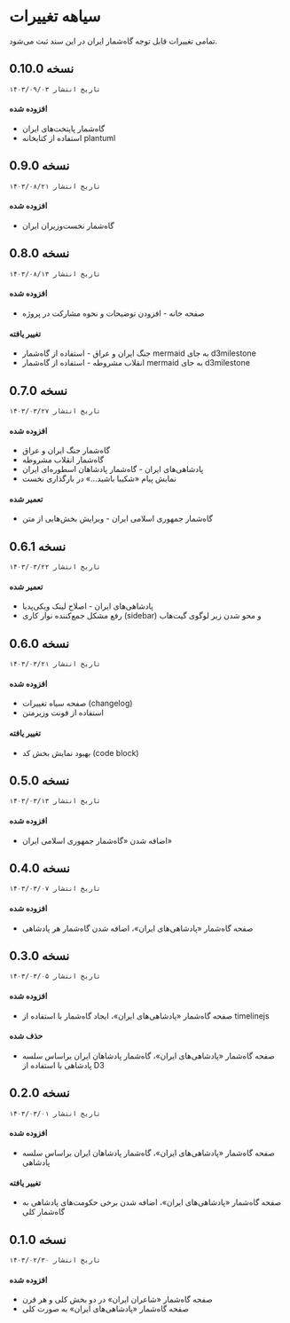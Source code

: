 # سیاهه تغییرات
تمامی تغییرات قابل توجه گاه‌شمار ایران در این سند ثبت می‌شود.

## نسخه 0.10.0
`تاریخ انتشار ۱۴۰۳/۰۹/۰۳`

#### افزوده شده
- گاه‌شمار پایتخت‌های ایران
- استفاده از کتابخانه plantuml

## نسخه 0.9.0
`تاریخ انتشار ۱۴۰۳/۰۸/۲۱`

#### افزوده شده
- گاه‌شمار نخست‌وزیران ایران

## نسخه 0.8.0
`تاریخ انتشار ۱۴۰۳/۰۸/۱۳`

#### افزوده شده
- صفحه خانه - افزودن توضیحات و نحوه مشارکت در پروژه

#### تغییر یافته
- جنگ ایران و عراق - استفاده از گاه‌شمار mermaid به جای d3milestone
- انقلاب مشروطه - استفاده از گاه‌شمار mermaid به جای d3milestone

## نسخه 0.7.0
`تاریخ انتشار ۱۴۰۳/۰۳/۲۷`

#### افزوده شده
* گاه‌شمار جنگ ایران و عراق
* گاه‌شمار انقلاب مشروطه
* پادشاهی‌های ایران - گاه‌شمار پادشاهان اسطوره‌ای ایران
* نمایش پیام «شکیبا باشید…» در بارگذاری نخست

#### تعمیر شده
* گاه‌شمار جمهوری اسلامی ایران - ویرایش بخش‌هایی از متن

## نسخه 0.6.1
`تاریخ انتشار ۱۴۰۳/۰۳/۲۲`

#### تعمیر شده
* پادشاهی‌های ایران - اصلاح لینک ویکی‌پدیا
* رفع مشکل جمع‌کننده نوار کاری (sidebar) و محو شدن زیر لوگوی گیت‌هاب

## نسخه 0.6.0
`تاریخ انتشار ۱۴۰۳/۰۳/۲۱`

#### افزوده شده
* صفحه سیاه تغییرات (changelog)
* استفاده از فونت وزیرمتن

#### تغییر یافته
* بهبود نمایش بخش کد (code block)

## نسخه 0.5.0
`تاریخ انتشار ۱۴۰۳/۰۳/۱۳`

#### افزوده شده
* اضافه شدن «گاه‌شمار جمهوری اسلامی ایران»

## نسخه 0.4.0
`تاریخ انتشار ۱۴۰۳/۰۳/۰۷`

#### افزوده شده
* صفحه گاه‌شمار «پادشاهی‌های ایران»، اضافه شدن گاه‌شمار هر پادشاهی

## نسخه 0.3.0 
`تاریخ انتشار ۱۴۰۳/۰۳/۰۵`

#### افزوده شده
* صفحه گاه‌شمار «پادشاهی‌های ایران»، ایجاد گاه‌شمار با استفاده از timelinejs

#### حذف شده
* صفحه گاه‌شمار «پادشاهی‌های ایران»، گاه‌شمار پادشاهان ایران براساس سلسه پادشاهی با استفاده از D3

## نسخه 0.2.0
`تاریخ انتشار ۱۴۰۳/۰۳/۰۱`

#### افزوده شده
* صفحه گاه‌شمار «پادشاهی‌های ایران»، گاه‌شمار پادشاهان ایران براساس سلسه پادشاهی

#### تغییر یافته
* صفحه گاه‌شمار «پادشاهی‌های ایران»، اضافه شدن برخی حکومت‌های پادشاهی به گاه‌شمار کلی


## نسخه 0.1.0
`تاریخ انتشار ۱۴۰۳/۰۲/۳۰`

#### افزوده شده
* صفحه گاه‌شمار «شاعران ایران» در دو بخش کلی و هر قرن
* صفحه گاه‌شمار «پادشاهی‌های ایران» به صورت کلی
